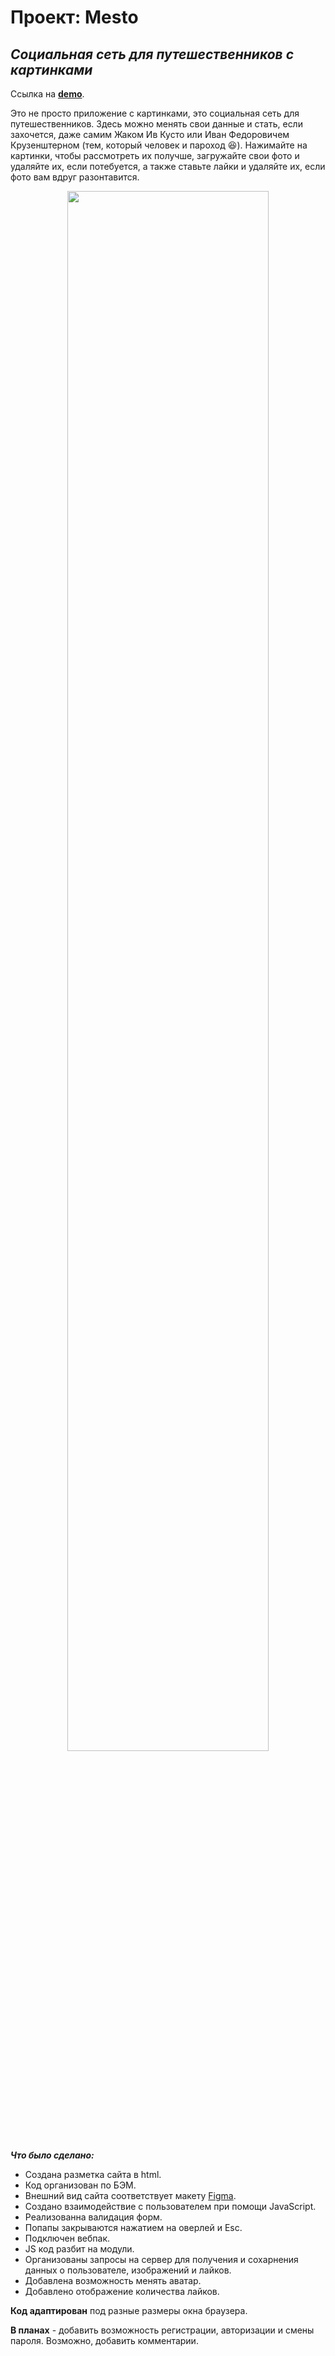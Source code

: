 # **Проект: Mesto**

## *Социальная сеть для путешественников с картинками*

Ссылка на [**demo**](https://nastyanev.github.io/mesto-project-bootcamp/ "Ссылка на GitHub Pages").

Это не просто приложение с картинками, это социальная сеть для путешественников. Здесь можно менять свои данные и стать, если захочется, даже самим Жаком Ив Кусто или Иван Федоровичем Крузенштерном (тем, который человек и пароход :laughing:). Нажимайте на картинки, чтобы рассмотреть их получше, загружайте свои фото и удаляйте их, если потебуется, а также ставьте лайки и удаляйте их, если фото вам вдруг разонтавится.

<p align="center">
 <img src="https://github.com/NastyaNev/mesto-project-bootcamp/assets/129982615/567090a2-3d9d-4b29-9962-8ac4efd159ce" width="80%"/>
</p>

***Что было сделано:***
  * Создана разметка сайта в html.
  * Код организован по БЭМ.
  * Внешний вид сайта соответствует макету [Figma](https://www.figma.com/file/2cn9N9jSkmxD84oJik7xL7/JavaScript.-Sprint-4?node-id=0%3A1 "Ссылка на макет в Figma").
  * Создано взаимодействие с пользователем при помощи JavaScript.
  * Реализованна валидация форм.
  * Попапы закрываются нажатием на оверлей и Esc.
  * Подключен вебпак.
  * JS код разбит на модули.
  * Организованы запросы на сервер для получения и сохарнения данных о пользователе, изображений и лайков.
  * Добавлена возможность менять аватар.
  * Добавлено отображение количества лайков.

**Код адаптирован** под разные размеры окна браузера.

**В планах** - добавить возможность регистрации, авторизации и смены пароля. Возможно, добавить комментарии.
